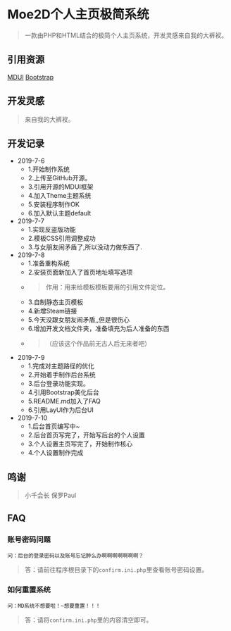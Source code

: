 # Moe2D个人主页极简系统 #
> 一款由PHP和HTML结合的极简个人主页系统，开发灵感来自我的大裤衩。

## 引用资源 ##
[MDUI](https://www.mdui.org "MDUI")
[Bootstrap](https://www.bootcss.com/ "Bootstrap")

## 开发灵感 ##
> 来自我的大裤衩。

## 开发记录 ##

+ 2019-7-6
    + 1.开始制作系统
    + 2.上传至GitHub开源。
    + 3.引用开源的MDUI框架
    + 4.加入Theme主题系统
    + 5.安装程序制作OK
    + 6.加入默认主题default
+ 2019-7-7
    + 1.实现反盗版功能
    + 2.模板CSS引用调整成功
    + 3.与女朋友闹矛盾了,所以没动力做东西了.
+ 2019-7-8
    + 1.准备重构系统
    + 2.安装页面新加入了首页地址填写选项
    + >作用：用来给模板模板要用的引用文件定位。
    + 3.自制静态主页模板
    + 4.新增Steam链接
    + 5.今天没跟女朋友闹矛盾,,但是很伤心
    + 6.增加开发文档文件夹，准备填充为后人准备的东西
    + >（应该这个作品前无古人后无来者吧）
+ 2019-7-9
    + 1.完成对主题路径的优化
    + 2.开始着手制作后台系统
    + 3.后台登录功能实现。
    + 4.引用Bootstrap美化后台
    + 5.README.md加入了FAQ
    + 6.引用LayUI作为后台UI
+ 2019-7-10
    + 1.后台首页编写中~
    + 2.后台首页写完了，开始写后台的个人设置
    + 3.个人设置主页写完了，开始制作核心
    + 4.个人设置制作完成

## 鸣谢 ##
> 小千会长   保罗Paul



## FAQ ##

### 账号密码问题 ###

    问：后台的登录密码以及账号忘记肿么办啊啊啊啊啊啊啊？

>   答：请前往程序根目录下的`confirm.ini.php`里查看账号密码设置。

### 如何重置系统 ###

    问：MD系统不想要啦！~想要重置！！！

>   答：请将`confirm.ini.php`里的内容清空即可。